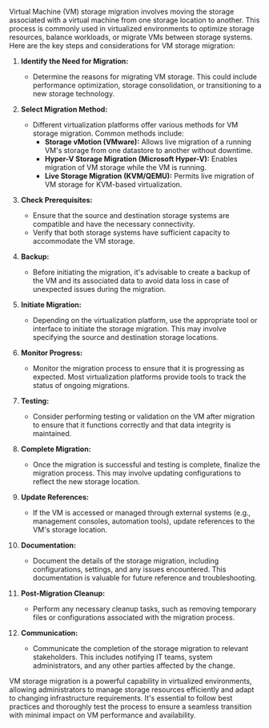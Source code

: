 Virtual Machine (VM) storage migration involves moving the storage associated with a virtual machine from one storage location to another. This process is commonly used in virtualized environments to optimize storage resources, balance workloads, or migrate VMs between storage systems. Here are the key steps and considerations for VM storage migration:

1. **Identify the Need for Migration:**
   - Determine the reasons for migrating VM storage. This could include performance optimization, storage consolidation, or transitioning to a new storage technology.

2. **Select Migration Method:**
   - Different virtualization platforms offer various methods for VM storage migration. Common methods include:
     - **Storage vMotion (VMware):** Allows live migration of a running VM's storage from one datastore to another without downtime.
     - **Hyper-V Storage Migration (Microsoft Hyper-V):** Enables migration of VM storage while the VM is running.
     - **Live Storage Migration (KVM/QEMU):** Permits live migration of VM storage for KVM-based virtualization.

3. **Check Prerequisites:**
   - Ensure that the source and destination storage systems are compatible and have the necessary connectivity.
   - Verify that both storage systems have sufficient capacity to accommodate the VM storage.

4. **Backup:**
   - Before initiating the migration, it's advisable to create a backup of the VM and its associated data to avoid data loss in case of unexpected issues during the migration.

5. **Initiate Migration:**
   - Depending on the virtualization platform, use the appropriate tool or interface to initiate the storage migration. This may involve specifying the source and destination storage locations.

6. **Monitor Progress:**
   - Monitor the migration process to ensure that it is progressing as expected. Most virtualization platforms provide tools to track the status of ongoing migrations.

7. **Testing:**
   - Consider performing testing or validation on the VM after migration to ensure that it functions correctly and that data integrity is maintained.

8. **Complete Migration:**
   - Once the migration is successful and testing is complete, finalize the migration process. This may involve updating configurations to reflect the new storage location.

9. **Update References:**
   - If the VM is accessed or managed through external systems (e.g., management consoles, automation tools), update references to the VM's storage location.

10. **Documentation:**
    - Document the details of the storage migration, including configurations, settings, and any issues encountered. This documentation is valuable for future reference and troubleshooting.

11. **Post-Migration Cleanup:**
    - Perform any necessary cleanup tasks, such as removing temporary files or configurations associated with the migration process.

12. **Communication:**
    - Communicate the completion of the storage migration to relevant stakeholders. This includes notifying IT teams, system administrators, and any other parties affected by the change.

VM storage migration is a powerful capability in virtualized environments, allowing administrators to manage storage resources efficiently and adapt to changing infrastructure requirements. It's essential to follow best practices and thoroughly test the process to ensure a seamless transition with minimal impact on VM performance and availability.
